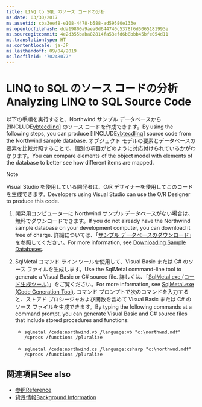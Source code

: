 ```yaml
---
title: LINQ to SQL のソース コードの分析
ms.date: 03/30/2017
ms.assetid: cba3eef8-e108-4478-b588-ad59580e133e
ms.openlocfilehash: dda19800a9aea0d644740c5378f6d5065181993e
ms.sourcegitcommit: 4e2d355baba82814fa53efd6b8bbb45bfe054d11
ms.translationtype: HT
ms.contentlocale: ja-JP
ms.lasthandoff: 09/04/2019
ms.locfileid: "70248077"
---
```

# <a name="analyzing-linq-to-sql-source-code"></a><span data-ttu-id="3f704-102">LINQ to SQL のソース コードの分析</span><span class="sxs-lookup"><span data-stu-id="3f704-102">Analyzing LINQ to SQL Source Code</span></span>
<span data-ttu-id="3f704-103">以下の手順を実行すると、Northwind サンプル データベースから [!INCLUDE[vbtecdlinq](../../../../../../includes/vbtecdlinq-md.md)] のソース コードを作成できます。</span><span class="sxs-lookup"><span data-stu-id="3f704-103">By using the following steps, you can produce [!INCLUDE[vbtecdlinq](../../../../../../includes/vbtecdlinq-md.md)] source code from the Northwind sample database.</span></span> <span data-ttu-id="3f704-104">オブジェクト モデルの要素とデータベースの要素を比較対照することで、個別の項目がどのように対応付けられているかがわかります。</span><span class="sxs-lookup"><span data-stu-id="3f704-104">You can compare elements of the object model with elements of the database to better see how different items are mapped.</span></span>  
  
> [!NOTE]
> <span data-ttu-id="3f704-105">Visual Studio を使用している開発者は、O/R デザイナーを使用してこのコードを生成できます。</span><span class="sxs-lookup"><span data-stu-id="3f704-105">Developers using Visual Studio can use the O/R Designer to produce this code.</span></span>  
  
1. <span data-ttu-id="3f704-106">開発用コンピューターに Northwind サンプル データベースがない場合は、無料でダウンロードできます。</span><span class="sxs-lookup"><span data-stu-id="3f704-106">If you do not already have the Northwind sample database on your development computer, you can download it free of charge.</span></span> <span data-ttu-id="3f704-107">詳細については、「[サンプル データベースのダウンロード](downloading-sample-databases.md)」を参照してください。</span><span class="sxs-lookup"><span data-stu-id="3f704-107">For more information, see [Downloading Sample Databases](downloading-sample-databases.md).</span></span>  
  
2. <span data-ttu-id="3f704-108">SqlMetal コマンド ライン ツールを使用して、Visual Basic または C# のソース ファイルを生成します。</span><span class="sxs-lookup"><span data-stu-id="3f704-108">Use the SqlMetal command-line tool to generate a Visual Basic or C# source file.</span></span> <span data-ttu-id="3f704-109">詳しくは、「[SqlMetal.exe (コード生成ツール)](../../../../tools/sqlmetal-exe-code-generation-tool.md)」をご覧ください。</span><span class="sxs-lookup"><span data-stu-id="3f704-109">For more information, see [SqlMetal.exe (Code Generation Tool)](../../../../tools/sqlmetal-exe-code-generation-tool.md).</span></span> <span data-ttu-id="3f704-110">コマンド プロンプトで次のコマンドを入力すると、ストアド プロシージャおよび関数を含めて Visual Basic または C# のソース ファイルを生成できます。</span><span class="sxs-lookup"><span data-stu-id="3f704-110">By typing the following commands at a command prompt, you can generate Visual Basic and C# source files that include stored procedures and functions:</span></span>  
  
    - `sqlmetal /code:northwind.vb /language:vb "c:\northwnd.mdf" /sprocs /functions /pluralize`  
  
    - `sqlmetal /code:northwind.cs /language:csharp "c:\northwnd.mdf" /sprocs /functions /pluralize`  
  
## <a name="see-also"></a><span data-ttu-id="3f704-111">関連項目</span><span class="sxs-lookup"><span data-stu-id="3f704-111">See also</span></span>

- [<span data-ttu-id="3f704-112">参照</span><span class="sxs-lookup"><span data-stu-id="3f704-112">Reference</span></span>](reference.md)
- [<span data-ttu-id="3f704-113">背景情報</span><span class="sxs-lookup"><span data-stu-id="3f704-113">Background Information</span></span>](background-information.md)
